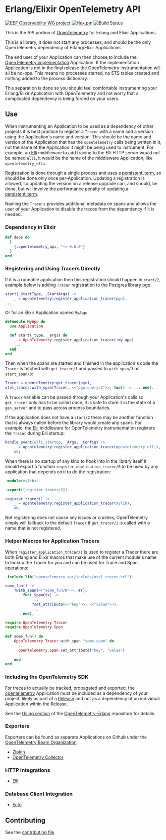 # Erlang/Elixir OpenTelemetry API

[![EEF Observability WG project](https://img.shields.io/badge/EEF-Observability-black)](https://github.com/erlef/eef-observability-wg)
[![Hex.pm](https://img.shields.io/hexpm/v/opentelemetry)](https://hex.pm/packages/opentelemetry_api)
![Build Status](https://github.com/open-telemetry/opentelemetry-erlang-api/workflows/Common%20Test/badge.svg)

This is the API portion of [OpenTelemetry](https://opentelemetry.io/) for Erlang and Elixir Applications.

This is a library, it does not start any processes, and should be the only OpenTelemetry dependency of Erlang/Elixir Applications. 

The end user of your Application can then choose to include the [OpenTelemetry implementation](https://github.com/open-telemetry/opentelemetry-erlang) Application. If the implementation Application is not in the final release the OpenTelemetry instrumentation will all be no-ops. This means no processes started, no ETS tables created and nothing added to the process dictionary.

This separation is done so you should feel comfortable instrumenting your Erlang/Elixir Application with OpenTelemetry and not worry that a complicated dependency is being forced on your users.

## Use

When instrumenting an Application to be used as a dependency of other projects it is best practice to register a `Tracer` with a name and a version using the Application's name and version. This should be the name and version of the Application that has the `opentelemetry` calls being written in it, not the name of the Application it might be being used to instrument. For example, an [Elli](https://github.com/elli-lib/elli) middleware to add tracing to the Elli HTTP server would *not* be named `elli`, it would be the name of the middleware Application, like `opentelemetry_elli`.

Registration is done through a single process and uses a [persistent_term](https://erlang.org/doc/man/persistent_term.html), so should be done only once per-Application. Updating a registration is allowed, so updating the version on a release upgrade can, and should, be done, but will involve the performance penalty of updating a [persistent_term](https://erlang.org/doc/man/persistent_term.html).

Naming the `Tracers` provides additional metadata on spans and allows the user of your Application to disable the traces from the dependency if it is needed.

### Dependency in Elixir

``` elixir
def deps do
  [
    {:opentelemetry_api, "~> 0.6.0"}
  ]
end
```

### Registering and Using Tracers Directly

If it is a runnable application then this registration should happen in `start/2`, example below is adding `Tracer` registration to the Postgres library [pgo](https://github.com/erleans/pgo):

``` erlang
start(_StartType, _StartArgs) ->
    _ = opentelemetry:register_application_tracer(pgo),
...
```

Or for an Elixir Application named `MyApp`:

``` elixir
defmodule MyApp do
  use Application

  def start(_type, _args) do
    _ = OpenTelemetry.register_application_tracer(:my_app)
    ...
  end
end
```

Then when the spans are started and finished in the application's code the `Tracer` is fetched with `get_tracer/1` and passed to `with_span/3` or `start_span/3`:

``` erlang
Tracer = opentelemetry:get_tracer(pgo),
otel_tracer:with_span(Tracer, <<"pgo:query/3">>, fun() -> ... end).
```

A `Tracer` variable can be passed through your Application's calls so `get_tracer` only has to be called once, it is safe to store it in the state of a `gen_server` and to pass across process boundaries.

If the application does not have a `start/2` there may be another function that is always called before the library would create any spans. For example, the [Elli](https://github.com/elli-lib/elli) middleware for OpenTelemetry instrumentation registers the `Tracer` during Elli startup:

``` erlang
handle_event(elli_startup, _Args, _Config) ->
    _ = opentelemetry:register_application_tracer(opentelemetry_elli),
    ok;
```

When there is no startup of any kind to hook into in the library itself it should export a function `register_application_tracer/0` to be used by any application that depends on it to do the registration:

``` erlang
-module(mylib).

-export([register_tracer/0]).

register_tracer() ->
    _ = opentelemetry:register_application_tracer(mylib),
    ok.
```

Not registering does not cause any issues or crashes, OpenTelemetry simply will fallback to the default `Tracer` if `get_tracer/1` is called with a name that is not registered.


### Helper Macros for Application Tracers

When `register_application_tracer/1` is used to register a Tracer there are both Erlang and Elixir macros that make use of the current module's name to lookup the Tracer for you and can be used for Trace and Span operations:

``` erlang
-include_lib("opentelemetry_api/include/otel_tracer.hrl").

some_fun() ->
    ?with_span(<<"some_fun/0">>, #{}, 
        fun(_SpanCtx) -> 
            ...
            ?set_attribute(<<"key">>, <<"value">>),
            ...
        end),
```

``` elixir
require OpenTelemetry.Tracer
require OpenTelemetry.Span
      
def some_fun() do
    OpenTelemetry.Tracer.with_span "some-span" do
      ...
      OpenTelemetry.Span.set_attribute("key", "value")
      ...
    end
end
```

### Including the OpenTelemetry SDK

For traces to actually be tracked, propagated and exported, the [opentelemetry](https://github.com/open-telemetry/opentelemetry-erlang) Application must be included as a dependency of your project, likely as part of a [Release](https://erlang.org/doc/design_principles/release_structure.html) and not as a dependency of an individual Application within the Release.

See the [Using section](https://github.com/open-telemetry/opentelemetry-erlang#using) of the [OpenTelemetry-Erlang](https://github.com/open-telemetry/opentelemetry-erlang) repository for details.

### Exporters

Exporters can be found as separate Applications on Github under the [OpenTelemetry Beam Organization](https://github.com/opentelemetry-beam).

- [Zipkin](https://hex.pm/packages/opentelemetry_zipkin)
- [OpenTelemetry Collector](https://hex.pm/packages/opentelemetry_exporter)

### HTTP Integrations

- [Elli](https://hex.pm/packages/opentelemetry_elli)

### Database Client Integration

- [Ecto](https://hex.pm/packages/opentelemetry_ecto)

## Contributing

See the [contributing file](CONTRIBUTING.md).
